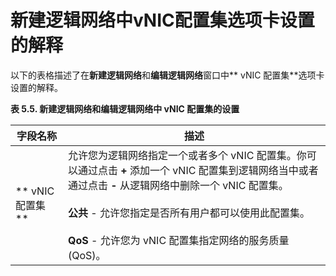 # 新建逻辑网络中vNIC配置集选项卡设置的解释

以下的表格描述了在**新建逻辑网络**和**编辑逻辑网络**窗口中** vNIC 配置集**选项卡设置的解释。

**表 5.5. 新建逻辑网络和编辑逻辑网络中 vNIC 配置集的设置**

|**字段名称**|**描述**|
|------------|--------|
|** vNIC 配置集**| 允许您为逻辑网络指定一个或者多个 vNIC 配置集。你可以通过点击 **+** 添加一个 vNIC 配置集到逻辑网络当中或者通过点击 **-** 从逻辑网络中删除一个 vNIC 配置集。<br/><br/>**公共** - 允许您指定是否所有用户都可以使用此配置集。<br/><br/>**QoS** - 允许您为 vNIC 配置集指定网络的服务质量(QoS)。|
